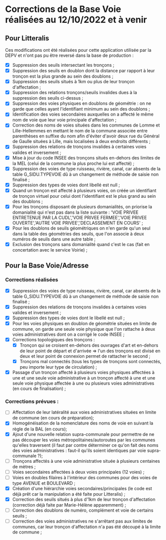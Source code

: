 # Corrections de la Base Voie réalisées au 12/10/2022 et à venir

## Pour Litteralis

Ces modifications ont été réalisées pour cette application utilisée par la DEPV et n'ont pas pu être reversé dans la base de production :

- [x] Suppression des seuils intersectant les tronçons ;
- [x] Suppression des seuils en doublon dont la distance par rapport à leur tronçon est la plus grande au sein des doublons ;
- [x] Suppression des seuils situés à 1km ou plus de leur tronçon d'affectation ;
- [x] Suppression des relations tronçons/seuils invalides dues à la suppression des seuils ci-dessus ;
- [x] Suppression des voies physiques en doublons de géométrie : on ne garde que celles ayant l'identifiant minimum au sein des doublons ;
- [x] Identification des voies secondaires auxquelles on a affecté le même nom de voie que leur voie principale d'affectation ;
- [x] Correction des noms de voies situées dans les communes de Lomme et Lille-Hellemmes en mettant le nom de la commune associée entre parenthèses en suffixe du nom afin d'éviter d'avoir deux rue du Général de Gaulle situées à Lille, mais localisées à deux endroits différents ;
- [x] Suppression des relations de tronçons invalides à certaines voies valides et inversement ;
- [x] Mise à jour du code INSEE des tronçons situés en-dehors des limites de la MEL (celui de la commune la plus proche lui est affecté) ;
- [x] Suppression des voies de type ruisseau, rivière, canal, car absents de la table G_SIDU.TYPEVOIE dû à un changement de méthode de saisie non finalisé ;
- [x] Suppression des types de voies dont libellé est null ;
- [x] Quand un tronçon est affecté à plusieurs voies, on créée un identifiant de tronçon virtuel pour celui dont l'identifiant est le plus grand au sein des doublons ;
- [x] Pour les tronçons disposant de plusieurs domanialités, on priorise la domanialité qui n'est pas dans la liste suivante : 'VOIE PRIVEE ENTRETENUE PAR LA CUDL','VOIE PRIVEE FERMEE','VOIE PRIVEE OUVERTE','AUTRE VOIE PRIVEE','DECLASSEMENT EN COURS' ;
- [x] Pour les doublons de seuils géométriques on n'en garde qu'un seul dans la table des géométries des seuils, que l'on associe à deux numéros de seuils dans une autre table ;
- [x] Exclusion des tronçons sans domanialité quand c'est le cas (fait en concertation avec le service Voirie) ;

## Pour la Base Voie/Adresse

### Corrections réalisées

- [x] Suppression des voies de type ruisseau, rivière, canal, car absents de la table G_SIDU.TYPEVOIE dû à un changement de méthode de saisie non finalisé ;
- [x] Suppression des relations de tronçons invalides à certaines voies valides et inversement ;
- [x] Suppression des types de voies dont le libellé est null ;
- [x] Pour les voies physiques en doublon de géométrie situées en limite de commune, on garde une seule voie physique que l'on rattache à deux voies administratives dont on a corrigé le code INSEE ;
- [x] Corrections topologiques des tronçons :
  - [x] Tronçon qui se croisent en-dehors des ouvrages d'art et en-dehors de leur point de départ et d'arrivée => l'un des tronçons est divisé en deux et leur point de connexion permet de rattacher le second ;
  - [x] Tronçons mal connectés (tous les types de tronçons sont connectés, peu importe leur type de circulation) ;
- [x] Passage d'un tronçon affecté à plusieurs voies physiques affectées à une et une seule voie administrative à un tronçon affecté à une et une seule voie physique affectée à une ou plusieurs voies administratives (en cours de finalisation) ;

### Corrections prévues :

- [ ] Affectation de leur latéralité aux voies administratives situées en limite de commune (en cours de préparation);
- [x] Homogénéisation de la nomenclature des noms de voie en suivant la règle de la BAL (en cours);
- [x] Ajout d'une nouvelle relation supra-communale pour permettre de ne pas découper les voies métropolitaines/autoroutes par les communes qu'elles traversent (il faut par contre déterminer ce qu'on fait des noms des voies administratives : faut-il qu'ils soient identiques par voie supra-communale ?);
- [ ] Tronçons affectés à une voie administrative située à plusieurs centaines de mètres ;
- [ ] Voies secondaires affectées à deux voies principales (12 voies) ;
- [ ] Voies en doubles filaires à l'intérieur des communes pour des voies de type AVENUE et BOULEVARD ;
- [x] Création d'une hiérarchie voies secondaires/principales (le code est déjà prêt car la manipulation a été faite pour Litteralis) ;
- [x] Correction des seuils situés à plus d'1km de leur tronçon d'affectation (correction déjà faite par Marie-Hélène apparemment) ;
- [ ] Correction des doublons de numéro, complément et voie de certains seuils ;
- [ ] Correction des voies administratives ne s'arrêtant pas aux limites de communes, car leur tronçon d'affectation n'a pas été découpé à la limite de commune ;

